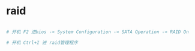 # raid

```bash

# 开机 F2 进bios -> System Configuration -> SATA Operation -> RAID On

# 开机 Ctrl+I 进 raid管理程序


```